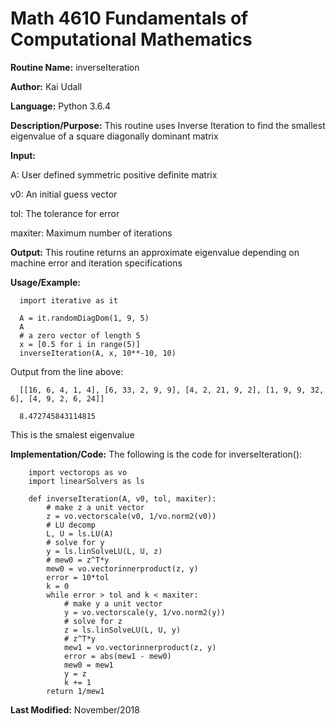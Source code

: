 # Math 4610 Fundamentals of Computational Mathematics

**Routine Name:**           inverseIteration

**Author:** Kai Udall

**Language:** Python 3.6.4

**Description/Purpose:** This routine uses Inverse Iteration to find the smallest eigenvalue of a square diagonally dominant matrix

**Input:**

A: User defined symmetric positive definite matrix

v0: An initial guess vector

tol: The tolerance for error

maxiter: Maximum number of iterations

**Output:** This routine returns an approximate eigenvalue depending on machine error and iteration specifications

**Usage/Example:**

      import iterative as it
      
      A = it.randomDiagDom(1, 9, 5)
      A
      # a zero vector of length 5
      x = [0.5 for i in range(5)]
      inverseIteration(A, x, 10**-10, 10)

Output from the line above:

      [[16, 6, 4, 1, 4], [6, 33, 2, 9, 9], [4, 2, 21, 9, 2], [1, 9, 9, 32, 6], [4, 9, 2, 6, 24]]
      
      8.472745843114815
      

This is the smalest eigenvalue
          
**Implementation/Code:** The following is the code for inverseIteration():
        
        import vectorops as vo
        import linearSolvers as ls
        
        def inverseIteration(A, v0, tol, maxiter):
            # make z a unit vector
            z = vo.vectorscale(v0, 1/vo.norm2(v0))
            # LU decomp
            L, U = ls.LU(A)
            # solve for y
            y = ls.linSolveLU(L, U, z)
            # mew0 = z^T*y
            mew0 = vo.vectorinnerproduct(z, y)
            error = 10*tol
            k = 0
            while error > tol and k < maxiter:
                # make y a unit vector
                y = vo.vectorscale(y, 1/vo.norm2(y))
                # solve for z
                z = ls.linSolveLU(L, U, y)
                # z^T*y
                mew1 = vo.vectorinnerproduct(z, y)
                error = abs(mew1 - mew0)
                mew0 = mew1
                y = z
                k += 1
            return 1/mew1

    
**Last Modified:** November/2018
